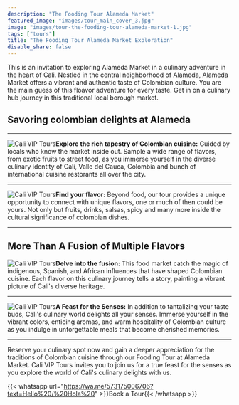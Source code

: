 ```yaml
---
description: "The Fooding Tour Alameda Market"
featured_image: "images/tour_main_cover_3.jpg"
image: "images/tour-the-fooding-tour-alameda-market-1.jpg"
tags: ["tours"]
title: "The Fooding Tour Alameda Market Exploration"
disable_share: false
---
```


This is an invitation to exploring Alameda Market in a culinary adventure in the heart of Cali. Nestled in the central neighborhood of Alameda, Alameda Market offers a vibrant and authentic taste of Colombian culture. You are the main guess of this floavor adventure for every taste. Get in on a culinary hub journey in this traditional local borough market.

## **Savoring colombian delights at Alameda**

---

![Cali VIP Tours](/images/tour_entry_8.jpg)**Explore the rich tapestry of Colombian cuisine:** Guided by locals who know the market inside out. Sample a wide range of flavors, from exotic fruits to street food, as you immerse yourself in the diverse culinary identity of Cali, Valle del Cauca, Colombia and bunch of international cuisine restorants all over the city.

---

![Cali VIP Tours](/images/tour_entry_9.jpg)**Find your flavor:**
Beyond food, our tour provides a unique opportunity to connect with unique flavors, one or much of then could be yours. Not only but fruits, drinks, salsas, spicy and many more inside the cultural significance of colombian dishes.

---

## More Than A Fusion of Multiple Flavors

![Cali VIP Tours](/images/tour_entry_10.jpg)**Delve into the fusion:** This food market catch the magic of indigenous, Spanish, and African influences that have shaped Colombian cuisine. Each flavor on this culinary journey tells a story, painting a vibrant picture of Cali's diverse heritage.

---

![Cali VIP Tours](/images/tour_entry_11.jpg)**A Feast for the Senses:** In addition to tantalizing your taste buds, Cali's culinary world delights all your senses. Immerse yourself in the vibrant colors, enticing aromas, and warm hospitality of Colombian culture as you indulge in unforgettable meals that become cherished memories.

---

Reserve your culinary spot now and gain a deeper appreciation for the traditions of Colombian cuisine through our Fooding Tour at Alameda Market. Cali VIP Tours invites you to join us for a true feast for the senses as you explore the world of Cali's culinary delights with us.

{{< whatsapp url="https://wa.me/573175006706?text=Hello%20/%20Hola%20" >}}Book a Tour{{< /whatsapp >}}
